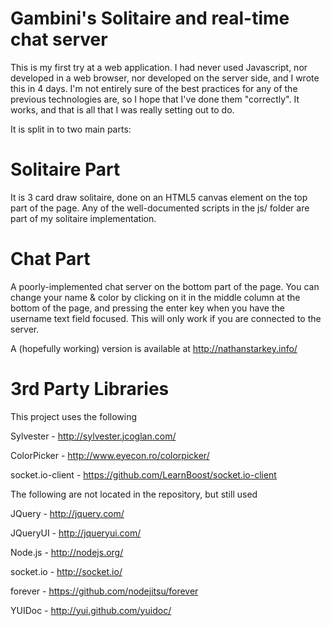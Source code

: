 Gambini's Solitaire and real-time chat server
===

This is my first try at a web application. I had never used Javascript, nor developed in a web browser, nor developed on the server side, and I wrote this in 4 days. I'm not entirely sure of the best practices for any of the previous technologies are, so I hope that I've done them "correctly". It works, and that is all that I was really setting out to do.

It is split in to two main parts:

Solitaire Part
=
It is 3 card draw solitaire, done on an HTML5 canvas element on the top part of the page. Any of the well-documented scripts in the js/ folder are part of my solitaire implementation.

Chat Part
=
A poorly-implemented chat server on the bottom part of the page. You can change your name & color by clicking on it in the middle column at the bottom of the page, and pressing the enter key when you have the username text field focused. This will only work if you are connected to the server.

A (hopefully working) version is available at http://nathanstarkey.info/  


3rd Party Libraries
=
This project uses the following

Sylvester - http://sylvester.jcoglan.com/

ColorPicker - http://www.eyecon.ro/colorpicker/

socket.io-client - https://github.com/LearnBoost/socket.io-client

The following are not located in the repository, but still used

JQuery - http://jquery.com/

JQueryUI - http://jqueryui.com/

Node.js - http://nodejs.org/

socket.io - http://socket.io/

forever - https://github.com/nodejitsu/forever

YUIDoc - http://yui.github.com/yuidoc/
